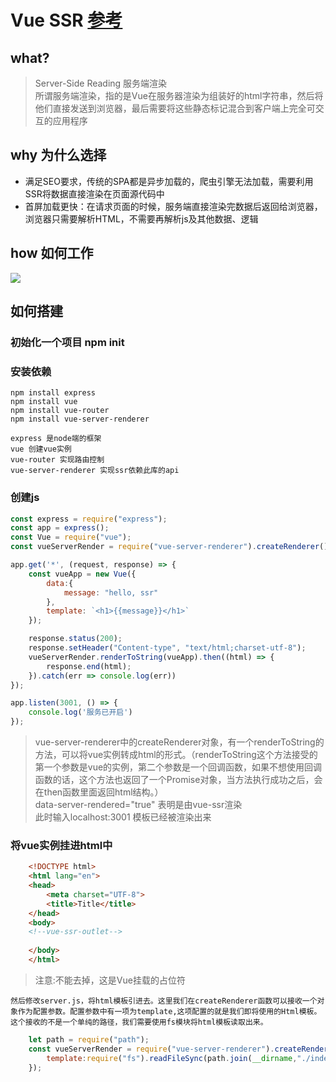 # Vue SSR  [参考](https://segmentfault.com/a/1190000019618170)
## what?
> Server-Side Reading 服务端渲染  
> 所谓服务端渲染，指的是Vue在服务器渲染为组装好的html字符串，然后将他们直接发送到浏览器，最后需要将这些静态标记混合到客户端上完全可交互的应用程序 
## why 为什么选择
* 满足SEO要求，传统的SPA都是异步加载的，爬虫引擎无法加载，需要利用SSR将数据直接渲染在页面源代码中
* 首屏加载更快：在请求页面的时候，服务端直接渲染完数据后返回给浏览器，浏览器只需要解析HTML，不需要再解析js及其他数据、逻辑
## how 如何工作
<img src="https://image-static.segmentfault.com/429/628/429628499-5d17078bcd9ca_articlex">

## 如何搭建

### 初始化一个项目 npm init
### 安装依赖
    npm install express
    npm install vue
    npm install vue-router
    npm install vue-server-renderer  
    
    express 是node端的框架  
    vue 创建vue实例  
    vue-router 实现路由控制  
    vue-server-renderer 实现ssr依赖此库的api
### 创建js
```javascript
const express = require("express");
const app = express();
const Vue = require("vue");
const vueServerRender = require("vue-server-renderer").createRenderer();

app.get('*', (request, response) => {
    const vueApp = new Vue({
        data:{
            message: "hello, ssr"
        },
        template: `<h1>{{message}}</h1>`
    });

    response.status(200);
    response.setHeader("Content-type", "text/html;charset-utf-8");
    vueServerRender.renderToString(vueApp).then((html) => {
        response.end(html);
    }).catch(err => console.log(err))
});

app.listen(3001, () => {
    console.log('服务已开启')
});
```
> vue-server-renderer中的createRenderer对象，有一个renderToString的方法，可以将vue实例转成html的形式。（renderToString这个方法接受的第一个参数是vue的实例，第二个参数是一个回调函数，如果不想使用回调函数的话，这个方法也返回了一个Promise对象，当方法执行成功之后，会在then函数里面返回html结构。）  
> data-server-rendered="true" 表明是由vue-ssr渲染  
> 此时输入localhost:3001 模板已经被渲染出来  

### 将vue实例挂进html中
```html
    <!DOCTYPE html>
    <html lang="en">
    <head>
        <meta charset="UTF-8">
        <title>Title</title>
    </head>
    <body>
    <!--vue-ssr-outlet-->
    
    </body>
    </html>
```
> 注意:<!--vue-ssr-outlet-->不能去掉，这是Vue挂载的占位符   

    然后修改server.js，将html模板引进去。这里我们在createRenderer函数可以接收一个对象作为配置参数。配置参数中有一项为template,这项配置的就是我们即将使用的Html模板。这个接收的不是一个单纯的路径，我们需要使用fs模块将html模板读取出来。
```javascript
    let path = require("path");
    const vueServerRender = require("vue-server-renderer").createRenderer({
        template:require("fs").readFileSync(path.join(__dirname,"./index.html"),"utf-8")
    });
```